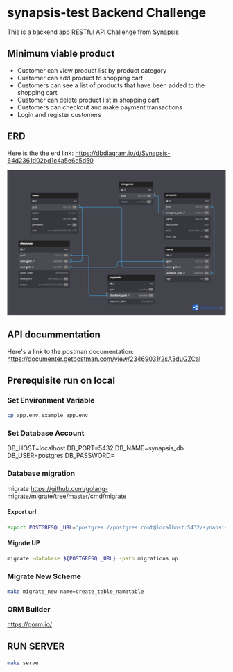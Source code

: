 # synapsis-test Backend Challenge

This is a backend app RESTful API Challenge from Synapsis

## Minimum viable product
* Customer can view product list by product category
* Customer can add product to shopping cart
* Customers can see a list of products that have been added to the shopping cart
* Customer can delete product list in shopping cart
* Customers can checkout and make payment transactions
* Login and register customers

## ERD

Here is the the erd link: https://dbdiagram.io/d/Synapsis-64d2361d02bd1c4a5e6e5d50

![ERD](docs/erd.png?raw=true "Entity Relationship Diagram")

## API docummentation
Here's a link to the postman documentation:
https://documenter.getpostman.com/view/23469031/2sA3duGZCal

## Prerequisite run on local

### Set Environment Variable
```bash
cp app.env.example app.env
```
### Set Database Account
DB_HOST=localhost
DB_PORT=5432
DB_NAME=synapsis_db
DB_USER=postgres
DB_PASSWORD=

### Database migration
migrate https://github.com/golang-migrate/migrate/tree/master/cmd/migrate

#### Export url
```bash
export POSTGRESQL_URL='postgres://postgres:root@localhost:5432/synapsis_db?sslmode=disable'
```

#### Migrate UP
```bash
migrate -database ${POSTGRESQL_URL} -path migrations up
```

### Migrate New Scheme
```bash
make migrate_new name=create_table_namatable
```
### ORM Builder
https://gorm.io/
## RUN SERVER
```bash
make serve 
```


